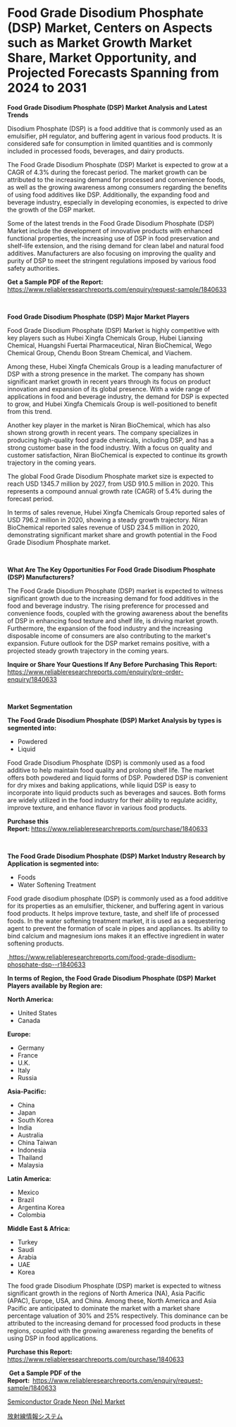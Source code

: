 <p><h1>Food Grade Disodium Phosphate (DSP) Market, Centers on Aspects such as Market Growth Market Share, Market Opportunity, and Projected Forecasts Spanning from 2024 to 2031</h1></p><p><strong>Food Grade Disodium Phosphate (DSP) Market Analysis and Latest Trends</strong></p>
<p><p>Disodium Phosphate (DSP) is a food additive that is commonly used as an emulsifier, pH regulator, and buffering agent in various food products. It is considered safe for consumption in limited quantities and is commonly included in processed foods, beverages, and dairy products.</p><p>The Food Grade Disodium Phosphate (DSP) Market is expected to grow at a CAGR of 4.3% during the forecast period. The market growth can be attributed to the increasing demand for processed and convenience foods, as well as the growing awareness among consumers regarding the benefits of using food additives like DSP. Additionally, the expanding food and beverage industry, especially in developing economies, is expected to drive the growth of the DSP market.</p><p>Some of the latest trends in the Food Grade Disodium Phosphate (DSP) Market include the development of innovative products with enhanced functional properties, the increasing use of DSP in food preservation and shelf-life extension, and the rising demand for clean label and natural food additives. Manufacturers are also focusing on improving the quality and purity of DSP to meet the stringent regulations imposed by various food safety authorities.</p></p>
<p><strong>Get a Sample PDF of the Report:&nbsp;</strong> <a href="https://www.reliableresearchreports.com/enquiry/request-sample/1840633">https://www.reliableresearchreports.com/enquiry/request-sample/1840633</a></p>
<p>&nbsp;</p>
<p><strong>Food Grade Disodium Phosphate (DSP) Major Market Players</strong></p>
<p><p>Food Grade Disodium Phosphate (DSP) Market is highly competitive with key players such as Hubei Xingfa Chemicals Group, Hubei Lianxing Chemical, Huangshi Fuertai Pharmaceutical, Niran BioChemical, Wego Chemical Group, Chendu Boon Stream Chemical, and Viachem. </p><p>Among these, Hubei Xingfa Chemicals Group is a leading manufacturer of DSP with a strong presence in the market. The company has shown significant market growth in recent years through its focus on product innovation and expansion of its global presence. With a wide range of applications in food and beverage industry, the demand for DSP is expected to grow, and Hubei Xingfa Chemicals Group is well-positioned to benefit from this trend.</p><p>Another key player in the market is Niran BioChemical, which has also shown strong growth in recent years. The company specializes in producing high-quality food grade chemicals, including DSP, and has a strong customer base in the food industry. With a focus on quality and customer satisfaction, Niran BioChemical is expected to continue its growth trajectory in the coming years.</p><p>The global Food Grade Disodium Phosphate market size is expected to reach USD 1345.7 million by 2027, from USD 910.5 million in 2020. This represents a compound annual growth rate (CAGR) of 5.4% during the forecast period.</p><p>In terms of sales revenue, Hubei Xingfa Chemicals Group reported sales of USD 796.2 million in 2020, showing a steady growth trajectory. Niran BioChemical reported sales revenue of USD 234.5 million in 2020, demonstrating significant market share and growth potential in the Food Grade Disodium Phosphate market.</p></p>
<p>&nbsp;</p>
<p><strong>What Are The Key Opportunities For Food Grade Disodium Phosphate (DSP) Manufacturers?</strong></p>
<p><p>The Food Grade Disodium Phosphate (DSP) market is expected to witness significant growth due to the increasing demand for food additives in the food and beverage industry. The rising preference for processed and convenience foods, coupled with the growing awareness about the benefits of DSP in enhancing food texture and shelf life, is driving market growth. Furthermore, the expansion of the food industry and the increasing disposable income of consumers are also contributing to the market's expansion. Future outlook for the DSP market remains positive, with a projected steady growth trajectory in the coming years.</p></p>
<p><strong>Inquire or Share Your Questions If Any Before Purchasing This Report:</strong> <a href="https://www.reliableresearchreports.com/enquiry/pre-order-enquiry/1840633">https://www.reliableresearchreports.com/enquiry/pre-order-enquiry/1840633</a></p>
<p>&nbsp;</p>
<p><strong>Market Segmentation</strong></p>
<p><strong>The Food Grade Disodium Phosphate (DSP) Market Analysis by types is segmented into:</strong></p>
<p><ul><li>Powdered</li><li>Liquid</li></ul></p>
<p><p>Food Grade Disodium Phosphate (DSP) is commonly used as a food additive to help maintain food quality and prolong shelf life. The market offers both powdered and liquid forms of DSP. Powdered DSP is convenient for dry mixes and baking applications, while liquid DSP is easy to incorporate into liquid products such as beverages and sauces. Both forms are widely utilized in the food industry for their ability to regulate acidity, improve texture, and enhance flavor in various food products.</p></p>
<p><strong>Purchase this Report:&nbsp;</strong><a href="https://www.reliableresearchreports.com/purchase/1840633">https://www.reliableresearchreports.com/purchase/1840633</a></p>
<p>&nbsp;</p>
<p><strong>The Food Grade Disodium Phosphate (DSP) Market Industry Research by Application is segmented into:</strong></p>
<p><ul><li>Foods</li><li>Water Softening Treatment</li></ul></p>
<p><p>Food grade disodium phosphate (DSP) is commonly used as a food additive for its properties as an emulsifier, thickener, and buffering agent in various food products. It helps improve texture, taste, and shelf life of processed foods. In the water softening treatment market, it is used as a sequestering agent to prevent the formation of scale in pipes and appliances. Its ability to bind calcium and magnesium ions makes it an effective ingredient in water softening products.</p></p>
<p><a href="https://www.reliableresearchreports.com/food-grade-disodium-phosphate-dsp--r1840633">&nbsp;https://www.reliableresearchreports.com/food-grade-disodium-phosphate-dsp--r1840633</a></p>
<p><strong>In terms of Region, the Food Grade Disodium Phosphate (DSP) Market Players available by Region are:</strong></p>
<p>
    <p> <strong> North America: </strong>
        <ul>
            <li>United States</li>
            <li>Canada</li>
        </ul>
        </p> 
    <p> <strong> Europe: </strong>
        <ul>
            <li>Germany</li>
            <li>France</li>
            <li>U.K.</li>
            <li>Italy</li>
            <li>Russia</li>
        </ul>
        </p> 
    <p> <strong> Asia-Pacific: </strong>
        <ul>
            <li>China</li>
            <li>Japan</li>
            <li>South Korea</li>
            <li>India</li>
            <li>Australia</li>
            <li>China Taiwan</li>
            <li>Indonesia</li>
            <li>Thailand</li>
            <li>Malaysia</li>
        </ul>
        </p> 
    <p> <strong> Latin America: </strong>
        <ul>
            <li>Mexico</li>
            <li>Brazil</li>
            <li>Argentina Korea</li>
            <li>Colombia</li>
        </ul>
        </p> 
    <p> <strong> Middle East & Africa: </strong>
        <ul>
            <li>Turkey</li>
            <li>Saudi</li>
            <li>Arabia</li>
            <li>UAE</li>
            <li>Korea</li>
        </ul>
    </p>
    </p>
<p><p>The food grade Disodium Phosphate (DSP) market is expected to witness significant growth in the regions of North America (NA), Asia Pacific (APAC), Europe, USA, and China. Among these, North America and Asia Pacific are anticipated to dominate the market with a market share percentage valuation of 30% and 25% respectively. This dominance can be attributed to the increasing demand for processed food products in these regions, coupled with the growing awareness regarding the benefits of using DSP in food applications.</p></p>
<p><strong>Purchase this Report: </strong><a href="https://www.reliableresearchreports.com/purchase/1840633">https://www.reliableresearchreports.com/purchase/1840633</a></p>
<p>&nbsp;<strong>Get a Sample PDF of the Report:&nbsp;&nbsp;</strong><a href="https://www.reliableresearchreports.com/enquiry/request-sample/1840633">https://www.reliableresearchreports.com/enquiry/request-sample/1840633</a></p>
<p><strong></strong></p>
<p><p><a href="https://github.com/jerrycopelandthomaswsqd8q/Market-Research-Report-List-3/blob/main/semiconductor-grade-neon-ne-market.md">Semiconductor Grade Neon (Ne) Market</a></p><p><a href="https://github.com/AaronVargas43/Market-Research-Report-List-2/blob/main/6779018138301.md">放射線情報システム</a></p></p>